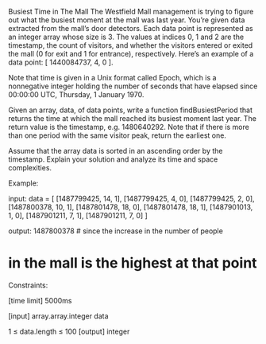 Busiest Time in The Mall
The Westfield Mall management is trying to figure out what the busiest moment at the mall was last year. You’re given data extracted from the mall’s door detectors. Each data point is represented as an integer array whose size is 3. The values at indices 0, 1 and 2 are the timestamp, the count of visitors, and whether the visitors entered or exited the mall (0 for exit and 1 for entrance), respectively. Here’s an example of a data point: [ 1440084737, 4, 0 ].

Note that time is given in a Unix format called Epoch, which is a nonnegative integer holding the number of seconds that have elapsed since 00:00:00 UTC, Thursday, 1 January 1970.

Given an array, data, of data points, write a function findBusiestPeriod that returns the time at which the mall reached its busiest moment last year. The return value is the timestamp, e.g. 1480640292. Note that if there is more than one period with the same visitor peak, return the earliest one.

Assume that the array data is sorted in an ascending order by the timestamp. Explain your solution and analyze its time and space complexities.

Example:

input:  data = [ [1487799425, 14, 1],
[1487799425, 4,  0],
[1487799425, 2,  0],
[1487800378, 10, 1],
[1487801478, 18, 0],
[1487801478, 18, 1],
[1487901013, 1,  0],
[1487901211, 7,  1],
[1487901211, 7,  0] ]

output: 1487800378 # since the increase in the number of people
# in the mall is the highest at that point
Constraints:

[time limit] 5000ms

[input] array.array.integer data

1 ≤ data.length ≤ 100
[output] integer